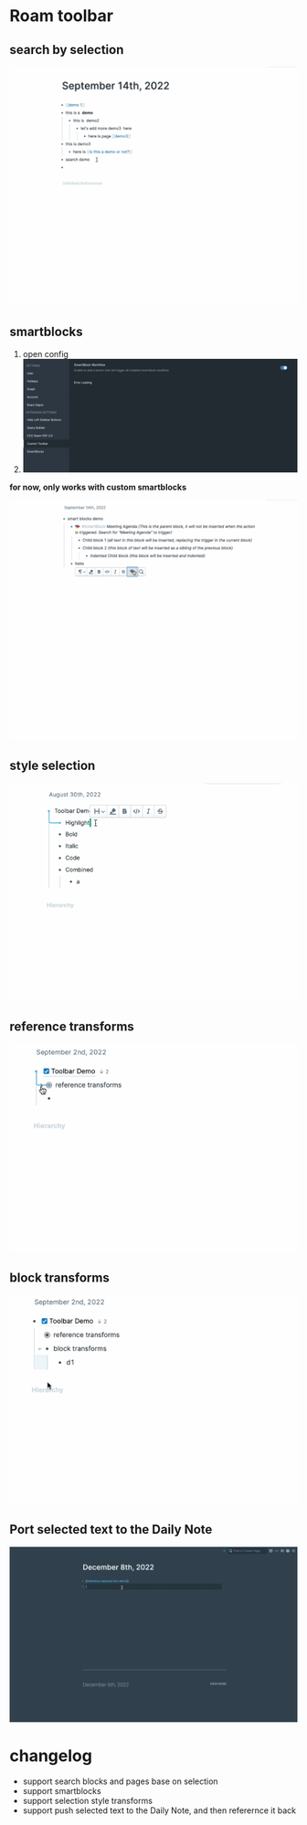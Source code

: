 # Roam toolbar 


## search by selection

![search.gif](https://github.com/dive2Pro/roam-toolbar/blob/main/search.gif)

## smartblocks

1. open config
2. ![smart%20blocks%20config.jpeg](https://github.com/dive2Pro/roam-toolbar/blob/main/smart%20blocks%20config.jpeg)


**for now, only works with custom smartblocks**


![smart%20blocks.gif](https://github.com/dive2Pro/roam-toolbar/blob/main/smart%20blocks.gif)


## style selection

![](https://github.com/dive2Pro/roam-toolbar/blob/main/Toolbar%20demo.gif)

## reference transforms

![](https://github.com/dive2Pro/roam-toolbar/blob/main/Toolbar%20reference%20transform.gif)


## block transforms

![](https://github.com/dive2Pro/roam-toolbar/blob/main/Toolbar%20block%20transform.gif)

## Port selected text to the Daily Note

![](https://github.com/dive2Pro/roam-toolbar/blob/main/reference%20to%20dn.gif)

# changelog

- support search blocks and pages base on selection 
- support smartblocks 
- support selection style transforms
- support push selected text to the Daily Note, and then referernce it back

